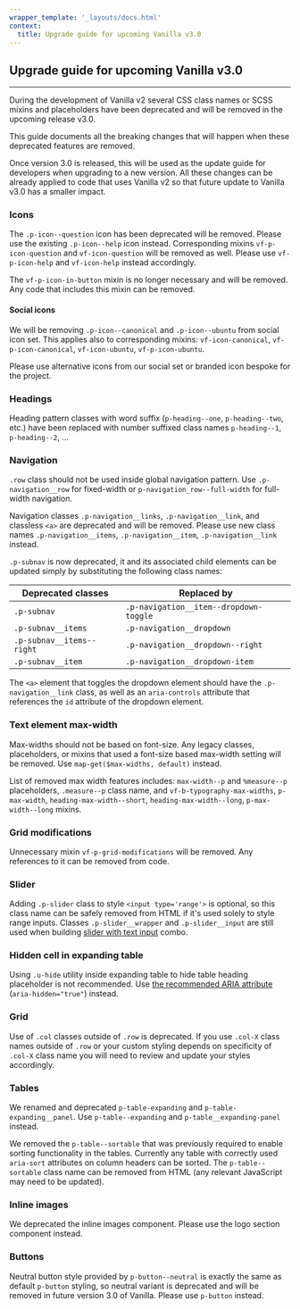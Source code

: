 ```yaml
---
wrapper_template: '_layouts/docs.html'
context:
  title: Upgrade guide for upcoming Vanilla v3.0
---
```


## Upgrade guide for upcoming Vanilla v3.0

<hr>

During the development of Vanilla v2 several CSS class names or SCSS mixins and placeholders have been deprecated and will be removed in the upcoming release v3.0.

This guide documents all the breaking changes that will happen when these deprecated features are removed.

Once version 3.0 is released, this will be used as the update guide for developers when upgrading to a new version.
All these changes can be already applied to code that uses Vanilla v2 so that future update to Vanilla v3.0 has a smaller impact.

### Icons

The `.p-icon--question` icon has been deprecated will be removed. Please use the existing `.p-icon--help` icon instead.
Corresponding mixins `vf-p-icon-question` and `vf-icon-question` will be removed as well. Please use `vf-p-icon-help` and `vf-icon-help` instead accordingly.

The `vf-p-icon-in-button` mixin is no longer necessary and will be removed. Any code that includes this mixin can be removed.

#### Social icons

We will be removing `.p-icon--canonical` and `.p-icon--ubuntu` from social icon set.
This applies also to corresponding mixins: `vf-icon-canonical`, `vf-p-icon-canonical`, `vf-icon-ubuntu`, `vf-p-icon-ubuntu`.

Please use alternative icons from our social set or branded icon bespoke for the project.

### Headings

Heading pattern classes with word suffix (`p-heading--one`, `p-heading--two`, etc.) have been replaced with number suffixed class names `p-heading--1`, `p-heading--2`, ...

### Navigation

`.row` class should not be used inside global navigation pattern. Use `.p-navigation__row` for fixed-width or `p-navigation_row--full-width` for full-width navigation.

Navigation classes `.p-navigation__links`, `.p-navigation__link`, and classless `<a>` are deprecated and will be removed. Please use new class names `.p-navigation__items`, `.p-navigation__item`, `.p-navigation__link` instead.

`.p-subnav` is now deprecated, it and its associated child elements can be updated simply by substituting the following class names:

| Deprecated classes        | Replaced by                            |
| ------------------------- | -------------------------------------- |
| `.p-subnav`               | `.p-navigation__item--dropdown-toggle` |
| `.p-subnav__items`        | `.p-navigation__dropdown`              |
| `.p-subnav__items--right` | `.p-navigation__dropdown--right`       |
| `.p-subnav__item`         | `.p-navigation__dropdown-item`         |

The `<a>` element that toggles the dropdown element should have the `.p-navigation__link` class, as well as an `aria-controls` attribute that references the `id` attribute of the dropdown element.

### Text element max-width

Max-widths should not be based on font-size. Any legacy classes, placeholders, or mixins that used a font-size based max-width setting will be removed. Use `map-get($max-widths, default)` instead.

List of removed max width features includes: `max-width--p` and `%measure--p` placeholders, `.measure--p` class name, and `vf-b-typography-max-widths`, `p-max-width`, `heading-max-width--short`, `heading-max-width--long`, `p-max-width--long` mixins.

### Grid modifications

Unnecessary mixin `vf-p-grid-modifications` will be removed. Any references to it can be removed from code.

### Slider

Adding `.p-slider` class to style `<input type='range'>` is optional, so this class name can be safely removed from HTML if it's used solely to style range inputs. Classes `.p-slider__wrapper` and `.p-slider__input` are still used when building [slider with text input](/docs/patterns/slider) combo.

### Hidden cell in expanding table

Using `.u-hide` utility inside expanding table to hide table heading placeholder is not recommended. Use [the recommended ARIA attribute](/docs/base/tables#expanding) (`aria-hidden="true"`) instead.

### Grid

Use of `.col` classes outside of `.row` is deprecated. If you use `.col-X` class names outside of `.row` or your custom styling depends on specificity of `.col-X` class name you will need to review and update your styles accordingly.

### Tables

We renamed and deprecated `p-table-expanding` and `p-table-expanding__panel`. Use `p-table--expanding` and `p-table__expanding-panel` instead.

We removed the `p-table--sortable` that was previously required to enable sorting functionality in the tables. Currently any table with correctly used `aria-sort` attributes on column headers can be sorted. The `p-table--sortable` class name can be removed from HTML (any relevant JavaScript may need to be updated).

### Inline images

We deprecated the inline images component. Please use the logo section component instead.

### Buttons

Neutral button style provided by `p-button--neutral` is exactly the same as default `p-button` styling, so neutral variant is deprecated and will be removed in future version 3.0 of Vanilla. Please use `p-button` instead.
